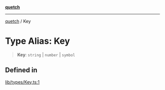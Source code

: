 [**quetch**](../README.md)

***

[quetch](../README.md) / Key

# Type Alias: Key

> **Key**: `string` \| `number` \| `symbol`

## Defined in

[lib/types/Key.ts:1](https://github.com/nevoland/quetch/blob/daab7d5db71d61e74901886a2473b07ec4e9fc05/lib/types/Key.ts#L1)
